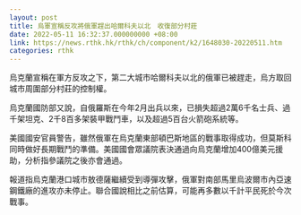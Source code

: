```yaml
---
layout: post
title: 烏軍宣稱反攻將俄軍趕出哈爾科夫以北　收復部分村莊
date: 2022-05-11 16:32:37.000000000 +08:00
link: https://news.rthk.hk/rthk/ch/component/k2/1648030-20220511.htm
categories: rthk
---
```


烏克蘭宣稱在軍方反攻之下，第二大城市哈爾科夫以北的俄軍已被趕走，烏方取回城市周圍部分村莊的控制權。

烏克蘭國防部又說，自俄羅斯在今年2月出兵以來，已損失超過2萬6千名士兵、過千架坦克、2千8百多架裝甲戰鬥車，以及超過5百台火箭砲系統等。

美國國安官員警告，雖然俄軍在烏克蘭東部頓巴斯地區的戰事取得成功，但莫斯科同時做好長期戰鬥的準備。美國國會眾議院表決通過向烏克蘭增加400億美元援助，分析指參議院之後亦會通過。

報道指烏克蘭港口城市敖德薩繼續受到導彈攻擊，俄軍對南部馬里烏波爾市內亞速鋼鐵廠的進攻亦未停止。聯合國說相比之前估算，可能再多數以千計平民死於今次戰事。
